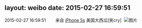 layout: weibo
date: 2015-02-27 16:59:51
---
<meta name="referrer" content="no-referrer" />

2015-02-27 16:59:51  &nbsp;&nbsp;&nbsp;&nbsp;&nbsp;&nbsp; 来自 <a href="sinaweibo://customweibosource" rel="nofollow">iPhone 5s</a>
美国大西瓜[笑cry] ​​​
![图片](https://ww3.sinaimg.cn/large/6d2a6003jw1epo0uhqrosj20hs0f1acg.jpg)
